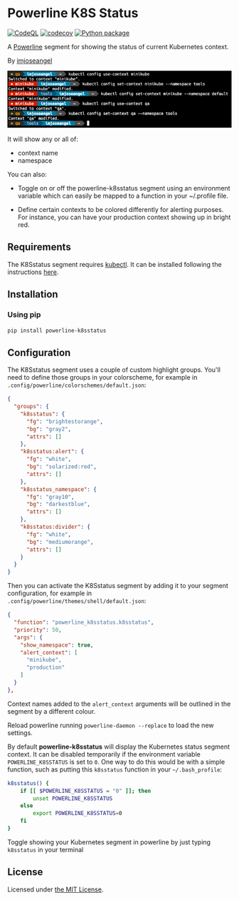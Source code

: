 # Powerline K8S Status

[![CodeQL](https://github.com/imjoseangel/powerline-k8sstatus/workflows/CodeQL/badge.svg)](https://github.com/imjoseangel/powerline-k8sstatus/security/code-scanning) [![codecov](https://codecov.io/gh/imjoseangel/powerline-k8sstatus/branch/devel/graph/badge.svg)](https://codecov.io/gh/imjoseangel/powerline-k8sstatus) [![Python package](https://github.com/imjoseangel/powerline-k8sstatus/workflows/Python%20package/badge.svg)](https://pypi.org/project/powerline-k8sstatus})

A [Powerline][1] segment for showing the status of current Kubernetes context.

By [imjoseangel][2]

![screenshot][4]

It will show any or all of:

* context name
* namespace

You can also:

* Toggle on or off the powerline-k8sstatus segment using an environment variable which can easily be mapped to a function in your ~/.profile file.

* Define certain contexts to be colored differently for alerting purposes. For instance, you can have your production context showing up in bright red.

## Requirements

The K8Sstatus segment requires [kubectl][5]. It can be installed following the instructions [here][6].

## Installation

### Using pip

```txt
pip install powerline-k8sstatus
```

## Configuration

The K8Sstatus segment uses a couple of custom highlight groups. You'll need to define those groups in your colorscheme,
for example in `.config/powerline/colorschemes/default.json`:

```json
{
  "groups": {
    "k8sstatus": {
      "fg": "brightestorange",
      "bg": "gray2",
      "attrs": []
    },
    "k8sstatus:alert": {
      "fg": "white",
      "bg": "solarized:red",
      "attrs": []
    },
    "k8sstatus_namespace": {
      "fg": "gray10",
      "bg": "darkestblue",
      "attrs": []
    },
    "k8sstatus:divider": {
      "fg": "white",
      "bg": "mediumorange",
      "attrs": []
    }
  }
}
```

Then you can activate the K8Sstatus segment by adding it to your segment configuration,
for example in `.config/powerline/themes/shell/default.json`:

```json
{
  "function": "powerline_k8sstatus.k8sstatus",
  "priority": 50,
  "args": {
    "show_namespace": true,
    "alert_context": [
      "minikube",
      "production"
    ]
  }
},
```

Context names added to the `alert_context` arguments will be outlined in the segment by a different colour.

Reload powerline running `powerline-daemon --replace` to load the new settings.

By default **powerline-k8sstatus** will display the Kubernetes status segment context. It can be disabled temporarily if the environment variable `POWERLINE_K8SSTATUS` is set to `0`. One way to do this would be with a simple function, such as putting this `k8sstatus` function in your `~/.bash_profile`:

```bash
k8sstatus() {
    if [[ $POWERLINE_K8SSTATUS = "0" ]]; then
        unset POWERLINE_K8SSTATUS
    else
        export POWERLINE_K8SSTATUS=0
    fi
}
```

Toggle showing your Kubernetes segment in powerline by just typing `k8sstatus` in your terminal

## License

Licensed under [the MIT License][3].

[1]: https://powerline.readthedocs.org/en/master/
[2]: https://imjoseangel.github.io
[3]: https://github.com/imjoseangel/powerline-k8sstatus/blob/devel/LICENSE
[4]: https://raw.githubusercontent.com/imjoseangel/powerline-k8sstatus/devel/screenshot.png
[5]: https://kubernetes.io/docs/reference/kubectl/overview/
[6]: https://kubernetes.io/docs/tasks/tools/install-kubectl/
